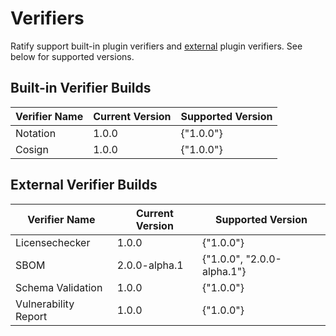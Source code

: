 # Verifiers

Ratify support built-in plugin verifiers and [external](https://github.com/notaryproject/ratify/tree/main/plugins/verifier) plugin verifiers. See below for supported versions.

## Built-in Verifier Builds

| Verifier Name | Current Version | Supported Version |
| ------------- | --------------- | ----------------- |
| Notation      | 1.0.0           | {"1.0.0"}         |
| Cosign        | 1.0.0           | {"1.0.0"}         |

## External Verifier Builds

| Verifier Name        | Current Version | Supported Version          |
| -------------------- | --------------- | -------------------------- |
| Licensechecker       | 1.0.0           | {"1.0.0"}                  |
| SBOM                 | 2.0.0-alpha.1   | {"1.0.0", "2.0.0-alpha.1"} |
| Schema Validation    | 1.0.0           | {"1.0.0"}                  |
| Vulnerability Report | 1.0.0           | {"1.0.0"}                  |
